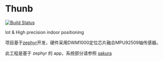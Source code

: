 # Thunb

[![Build Status](https://travis-ci.org/J1207808305/thunb.svg?branch=master)](https://travis-ci.org/J1207808305/thunb)

Iot &amp;  High precision indoor positioning

项目基于[zephyr](https://www.zephyrproject.org/)开发，硬件采用DWM1000定位芯片融合MPU92509轴传感器。

此工程是基于 zephyr 的 app，系统部分请参照 [sakura](https://github.com/SakuraProject/Sakura)
